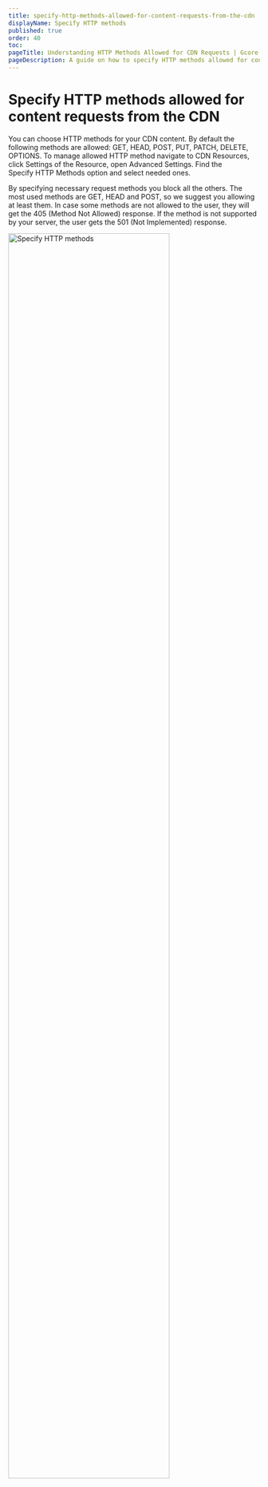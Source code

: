 ```yaml
---
title: specify-http-methods-allowed-for-content-requests-from-the-cdn
displayName: Specify HTTP methods
published: true
order: 40
toc:
pageTitle: Understanding HTTP Methods Allowed for CDN Requests | Gcore
pageDescription: A guide on how to specify HTTP methods allowed for content requests from CDN.
---
```

# Specify HTTP methods allowed for content requests from the CDN

You can choose HTTP methods for your CDN content. By default the following methods are allowed: GET, HEAD, POST, PUT, PATCH, DELETE, OPTIONS. To manage allowed HTTP method navigate to CDN Resources, click Settings of the Resource, open Advanced Settings. Find the Specify HTTP Methods option and select needed ones.

By specifying necessary request methods you block all the others. The most used methods are GET, HEAD and POST, so we suggest you allowing at least them. In case some methods are not allowed to the user, they will get the 405 (Method Not Allowed) response. If the method is not supported by your server, the user gets the 501 (Not Implemented) response.  

<img src="https://assets.gcore.pro/docs/cdn/cdn-resource-options/security/specify-http-methods-allowed-for-content-requests-from-the-cdn/Screenshot-2018-1-3_G-Core_Labs_Resources_Settings_8_.png" alt="Specify HTTP methods" width="80%">